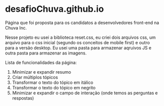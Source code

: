 # desafioChuva.github.io
Página que foi proposta para os candidatos a desenvolvedores front-end na Chuva Inc.

Nesse projeto eu usei a biblioteca reset.css, eu criei dois arquivos css, um arquivo para o css inicial (segundo os conceitos de mobile first) e outro para a versão desktop. Eu usei uma pasta para armazenar aqruivos JS e outra pasta para armazenar as imagens.

Lista de funcionalidades da página:

1. Minimizar e expandir resumo
2. Criar múltiplos tópicos
3. Transformar o texto do tópico em itálico
4. Transformar o texto do tópico em negrito
5. Minimizar e expandir o campo de interação (onde temos as perguntas e respostas)
